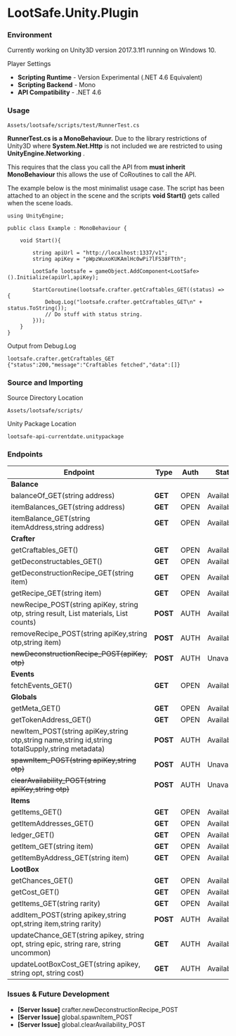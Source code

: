 # LootSafe.Unity.Plugin

### Environment

Currently working on Unity3D version 2017.3.1f1 running on Windows 10.

Player Settings

* **Scripting Runtime** - Version Experimental (.NET 4.6 Equivalent)
* **Scripting Backend** - Mono
* **API Compatibility** - .NET 4.6

### Usage

```
Assets/lootsafe/scripts/test/RunnerTest.cs
```
**RunnerTest.cs is a MonoBehaviour.** Due to the library restrictions of Unity3D where **System.Net.Http** is not included we are restricted to using **UnityEngine.Networking** . 

This requires that the class you call the API from **must inherit MonoBehaviour** this allows the use of CoRoutines to call the API.

The example below is the most minimalist usage case. The script has been attached to an object in the scene and the scripts **void Start()** gets called when the scene loads.

```
using UnityEngine;

public class Example : MonoBehaviour {

	void Start(){
    
        string apiUrl = "http://localhost:1337/v1";
        string apiKey = "pWpzWuxoKUKAmlHc0wPi7lFS38FTth";

        LootSafe lootsafe = gameObject.AddComponent<LootSafe>().Initialize(apiUrl,apiKey);

        StartCoroutine(lootsafe.crafter.getCraftables_GET((status) => {
            Debug.Log("lootsafe.crafter.getCraftables_GET\n" + status.ToString());
            // Do stuff with status string.
        }));
    }
}
```

Output from Debug.Log
```
lootsafe.crafter.getCraftables_GET
{"status":200,"message":"Craftables fetched","data":[]}
```

### Source and Importing

Source Directory Location
```
Assets/lootsafe/scripts/
```

Unity Package Location
```
lootsafe-api-currentdate.unitypackage
```

### Endpoints

 Endpoint  | Type | Auth | Status |
|---|---|---|---|
| **Balance**   |   |   |   |
| balanceOf_GET(string address)  | **GET**  | OPEN  | Available |
| itemBalances_GET(string address)  | **GET**  | OPEN  | Available |
| itemBalance_GET(string itemAddress,string address)  | **GET**  | OPEN   | Available |
| **Crafter**   |   |   |   |
| getCraftables_GET()  | **GET**  | OPEN   | Available |
| getDeconstructables_GET()  | **GET**  | OPEN   | Available |
| getDeconstructionRecipe_GET(string item)  | **GET**  | OPEN   | Available |
| getRecipe_GET(string item) | **GET**  | OPEN   | Available |
| newRecipe_POST(string apiKey, string otp, string result, List<string> materials, List<string> counts)  | **POST**  | AUTH   | Available |
| removeRecipe_POST(string apiKey,string otp,string item)  | **POST**  | AUTH   | Available |
| ~~newDeconstructionRecipe_POST(apiKey, otp)~~ | **POST**  | AUTH   | Unavailable |
| **Events**  |   |   |   |
| fetchEvents_GET()  | **GET**  | OPEN   | Available |
| **Globals**  |   |   |   |
| getMeta_GET()  | **GET**  | OPEN   | Available |
| getTokenAddress_GET()  | **GET**  | OPEN   | Available |
| newItem_POST(string apiKey,string otp,string name,string id,string totalSupply,string metadata) | **POST**  | AUTH   | Available |
| ~~spawnItem_POST(string apiKey,string otp)~~  | **POST**   | AUTH   | Unavailable |
| ~~clearAvailability_POST(string apiKey,string otp)~~  | **POST**   | AUTH   | Unavailable |
| **Items**  |   |   |   |
| getItems_GET()  | **GET**  | OPEN   | Available |
| getItemAddresses_GET()  | **GET**  | OPEN   | Available |
| ledger_GET()  | **GET**  | OPEN   | Available |
| getItem_GET(string item)  | **GET**  | OPEN   | Available |
| getItemByAddress_GET(string item) | **GET**  | OPEN   | Available |
| **LootBox** |   |   |   |
| getChances_GET()  | **GET**  | OPEN   | Available |
| getCost_GET()  | **GET**  | OPEN   | Available |
| getItems_GET(string rarity)  | **GET**  | OPEN   | Available |
| addItem_POST(string apikey,string opt,string item,string rarity)  | **POST**  | AUTH  | Available |
| updateChance_GET(string apikey, string opt, string epic, string rare, string uncommon) | **GET**  | AUTH  | Available |
| updateLootBoxCost_GET(string apikey, string opt, string cost)  | **GET**  | AUTH  | Available |

### Issues & Future Development

* **[Server Issue]** crafter.newDeconstructionRecipe_POST
* **[Server Issue]** global.spawnItem_POST
* **[Server Issue]** global.clearAvailability_POST
